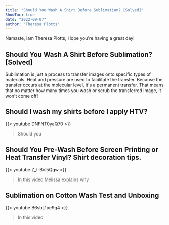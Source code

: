 ```yaml
---
title: "Should You Wash A Shirt Before Sublimation? [Solved]"
ShowToc: true 
date: "2022-09-07"
author: "Theresa Plotts" 
---
```


Namaste, iam Theresa Plotts, Hope you're having a great day!
## Should You Wash A Shirt Before Sublimation? [Solved]
Sublimation is just a process to transfer images onto specific types of materials. Heat and pressure are used to facilitate the transfer. Because the transfer occurs at the molecular level, it's a permanent transfer. That means that no matter how many times you wash or scrub the transferred image, it won't come off!

## Should I wash my shirts before I apply HTV?
{{< youtube DNFNT0yaQ70 >}}
>Should you

## Should You Pre-Wash Before Screen Printing or Heat Transfer Vinyl? Shirt decoration tips.
{{< youtube Z_l-Bol5Qqw >}}
>In this video Melissa explains why 

## Sublimation on Cotton Wash Test and Unboxing
{{< youtube B6sbL1pe9q4 >}}
>In this video 

